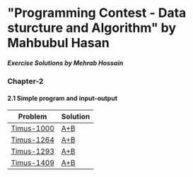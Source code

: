 # "Programming Contest - Data sturcture and Algorithm" by Mahbubul Hasan

##### _Exercise Solutions by Mehrab Hossain_

### Chapter-2

#### 2.1 Simple program and input-output

| Problem                                                          | Solution                                                           |
| ---------------------------------------------------------------- | ------------------------------------------------------------------ |
| [Timus-1000](https://acm.timus.ru/problem.aspx?num=1000&space=1) | [A+B](https://github.com/m3hrab/cp-gym/blob/main/accommodation.py) |
| [Timus-1264](https://acm.timus.ru/problem.aspx?num=1000&space=1) | [A+B](https://github.com/m3hrab/cp-gym/blob/main/accommodation.py) |
| [Timus-1293](https://acm.timus.ru/problem.aspx?num=1000&space=1) | [A+B](https://github.com/m3hrab/cp-gym/blob/main/accommodation.py) |
| [Timus-1409](https://acm.timus.ru/problem.aspx?num=1000&space=1) | [A+B](https://github.com/m3hrab/cp-gym/blob/main/accommodation.py) |
